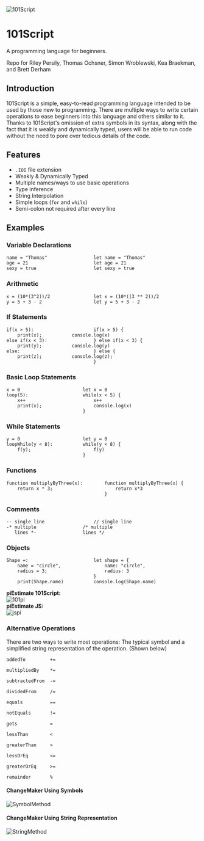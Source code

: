 ![101Script](https://github.com/brettderham/101Script/blob/master/resources/101script-logo.jpg "101Script")

# 101Script

A programming language for beginners.

Repo for Riley Persily, Thomas Ochsner, Simon Wroblewski, Kea Braekman, and Brett Derham

## Introduction

101Script is a simple, easy-to-read programming language intended to be used by those new to programming.  There are multiple ways to write certain operations to ease beginners into this language and others similar to it.  Thanks to 101Script's omission of extra symbols in its syntax, along with the fact that it is weakly and dynamically typed, users will be able to run code without the need to pore over tedious details of the code.

## Features

* `.IOI` file extension
* Weakly & Dynamically Typed
* Multiple names/ways to use basic operations
* Type inference
* String Interpolation
* Simple loops (`for` and `while`)
* Semi-colon not required after every line

## Examples


### Variable Declarations
```
name = "Thomas"                 let name = "Thomas"
age = 21                        let age = 21
sexy = true                     let sexy = true
```

### Arithmetic
```
x = (10*(3^2))/2                let x = (10*((3 ** 2))/2
y = 5 + 3 - 2                   let y = 5 + 3 - 2
```

### If Statements 
```
if(x > 5):                      if(x > 5) {
	print(x);		    console.log(x)
else if(x < 3):                 } else if(x < 3) {
	print(y);		    console.log(y)
else:                           } else {
	print(z);		    console.log(z);
                                }
```

### Basic Loop Statements
```
x = 0                       let x = 0
loop(5):                    while(x < 5) {
    x++                         x++
    print(x);                   console.log(x)
                            }
```

### While Statements
```
y = 0                       let y = 0
loopWhile(y < 8):           while(y < 8) {
    f(y);                       f(y)
                            }
```

### Functions 
```
function multiplyByThree(x):        function multiplyByThree(x) {
    return x * 3;                       return x*3
                                    }
```

### Comments
```
-- single line					// single line
-* multiple					/* multiple
   lines *-					lines */
```

### Objects
```
Shape =:                        let shape = {
    name = "circle",                name: "circle",
    radius = 3;                     radius: 3
                                }
    print(Shape.name)           console.log(Shape.name)

```

**piEstimate 101Script:**  
![101pi](https://github.com/brettderham/101Script/blob/master/resources/pie101.png "101pi")  
**piEstimate JS:**  
![jspi](https://github.com/brettderham/101Script/blob/master/resources/pieJS.png "jspi")  

### Alternative Operations

There are two ways to write most operations: The typical symbol and a simplified string representation of the operation.  (Shown below)

```
addedTo         +=

multipliedBy    *=

subtractedFrom  -=

dividedFrom     /=

equals          ==

notEquals       !=

gets            =

lessThan        <

greaterThan     >

lessOrEq        <=

greaterOrEq     >=

remainder       %
```

#### ChangeMaker Using Symbols

![SymbolMethod](https://github.com/brettderham/101Script/blob/master/resources/changeMaker101a.png "Symbol Method")

#### ChangeMaker Using String Representation

![StringMethod](https://github.com/brettderham/101Script/blob/master/resources/changeMaker101b.png "String Method")
